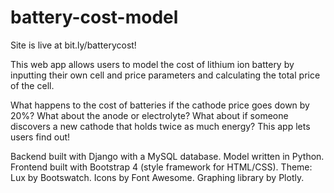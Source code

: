 # battery-cost-model
Site is live at bit.ly/batterycost! 

This web app allows users to model the cost of lithium ion battery by inputting their own cell and price parameters and calculating the total price of the cell. 

What happens to the cost of batteries if the cathode price goes down by 20%? What about the anode or electrolyte? What about if someone discovers a new cathode that holds twice as much energy? This app lets users find out!

Backend built with Django with a MySQL database. Model written in Python.
Frontend built with Bootstrap 4 (style framework for HTML/CSS). Theme: Lux by Bootswatch. Icons by Font Awesome. Graphing library by Plotly. 
